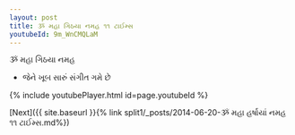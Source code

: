 ```yaml
---
layout: post
title: ૐ મહા ગિઠયા નમહ ૧૧ ટાઈમ્સ
youtubeId: 9m_WnCMQLaM
---
```

 
 
 ૐ મહા ગિઠયા નમહ  
 
 -  જેને ખૂબ સારું સંગીત ગમે છે 
 
  
 
  
 
 
 
 
 
 


{% include youtubePlayer.html id=page.youtubeId %}
 
[Next]({{ site.baseurl }}{% link  split1/_posts/2014-06-20-ૐ મહા હર્ષાયાં નમહ ૧૧ ટાઈમ્સ.md%})
 
